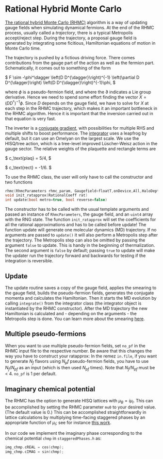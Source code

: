 # Rational Hybrid Monte Carlo

[The rational hybrid Monte Carlo (RHMC)](https://doi.org/10.1016/S0920-5632(99)85217-7)
algorithm is a way of updating gauge fields when simulating dynamical fermions.
At the end of the RHMC process, usually called a _trajectory_, there is a
typical Metropolis accept/reject step. During the trajectory, a proposal gauge
field is generated by integrating some ficitious, Hamiltonian equations of motion
in Monte Carlo time.

The trajectory is pushed by a fictious driving force. There comes contributions from
the gauge part of the action as well as the fermion part. Schematically, it comes
out to something of the form

$
F \sim -\phi^\dagger \left(D D^{\dagger}\right)^{-1}
\left(\partial D D^{\dagger}\right)
\left(D D^{\dagger}\right)^{-1}\phi,
$

where $\phi$ is a pseudo-fermion field, and where the $\partial$ indicates a
Lie group derivative. Hence we need to spend some effort finding
the vector $X=\left(D D^{\dagger}\right)^{-1}\phi$. Since $D$ depends on the gauge
field, we have to solve for $X$ at each step in the RHMC trajectory, which
makes it an important bottleneck in the RHMC algorithm. Hence it is important
that the inversion carried out in that equation is very fast.

The inverter is a [conjugate gradient](../05_modules/inverter.md), with possibilities
for multiple RHS and multiple shifts to boost performance.
The [integrator](../05_modules/integrator.md) uses a leapfrog by default, but it
can use an Omelyan on the largest scale.
We use the HISQ/tree action, which is a tree-level improved
Lüscher-Weisz action in the gauge sector. The relative
weights of the plaquette and rectangle terms are

$
    c_\text{plaq} = 5/4,
$

$
    c_\text{rect} = -1/6.
$

To use the RHMC class, the user will only have to call the constructor and two functions
```C++
rhmc(RhmcParameters rhmc_param, Gaugefield<floatT,onDevice,All,HaloDepth> &gaugeField, uint4* rand_state)
void init_ratapprox(RationalCoeff rat)
int update(bool metro=true, bool reverse=false)
```
The constructor has to be called with the usual template arguments and passed
an instance of `RhmcParameters`, the gauge field, and an `uint4` array with
the RNG state. The function `init_ratapprox` will set the coefficients for
all the rational approximations and has to be called before update!
The function update will generate one molecular dynamics (MD) trajectory.
If no arguments are passed to `update()` it will also perform a Metropolis
step after the trajectory. The Metropolis step can
also be omitted by passing the argument `false` to update. This is handy in
the beginning of thermalization. The second argument is `false` by default;
passing `true` to update will make the updater run the trajectory forward
and backwards for testing if the integration is reversible.

## Update

The update routine saves a copy of the gauge field, applies the smearing to
the gauge field, builds the pseudo-fermion fields, generates the conjugate
momenta and calculates the Hamiltonian.
Then it starts the MD evolution by calling `integrate()` from the integrator
class (the integrator object is instantiated by the RHMC constructor). After
the MD trajectory the new Hamiltonian is calculated and - depending on the
arguments - the Metropolis step is done.
You can learn more about the smearing [here](../05_modules/gaugeSmearing.md).

## Multiple pseudo-fermions

When you want to use multiple pseudo-fermion fields, set `no_pf` in the RHMC
input file to the respective number. Be aware that this changes the way you
have to construct your ratapprox: In the remez `in.file`, if you want to
generate $N_f$ flavors using $N_pf$ pseudo-fermion fields, you have to use $N_f/N_{pf}$
as an input (which is then used $N_{pf}$ times). Note that $N_f/N_{pf}$ must be < 4.
`no_pf` is 1 per default.

## Imaginary chemical potential

The RHMC has the option to generate HISQ lattices with $\mu_B=i\mu_I$. This can be accomplished
by setting the RHMC parameter `mu0` to your desired value. (The default value is 0.)
This can be accomplished straightforwardly in lattice calculations by multiplying time-facing
staggered phases by an appropriate function of $\mu_I$; see for instance
[this work](https://doi.org/10.1016/0370-2693(83)91290-X).

In our code we implement the imaginary phase corresponding to the chemical potential
`chmp` in `staggeredPhases.h` as:
```C++
img_chmp.cREAL = cos(chmp);
img_chmp.cIMAG = sin(chmp);
```
